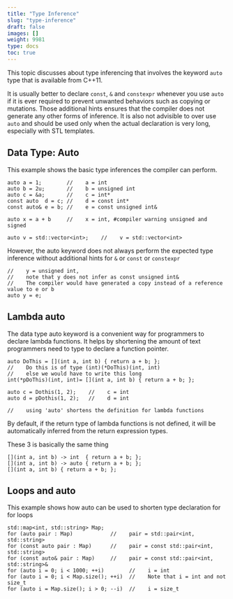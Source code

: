 ```yaml
---
title: "Type Inference"
slug: "type-inference"
draft: false
images: []
weight: 9981
type: docs
toc: true
---
```


This topic discusses about type inferencing that involves the keyword `auto` type that is available from C++11.

It is usually better to declare `const`, `&` and `constexpr` whenever you use `auto` if it is ever required to prevent unwanted behaviors such as copying or mutations. Those additional hints ensures that the compiler does not generate any other forms of inference. It is also not advisible to over use `auto` and should be used only when the actual declaration is very long, especially with STL templates.

## Data Type: Auto
This example shows the basic type inferences the compiler can perform.

    auto a = 1;        //    a = int
    auto b = 2u;       //    b = unsigned int
    auto c = &a;       //    c = int*
    const auto  d = c; //    d = const int*
    const auto& e = b; //    e = const unsigned int& 

    auto x = a + b     //    x = int, #compiler warning unsigned and signed

    auto v = std::vector<int>;    //    v = std::vector<int>

However, the auto keyword does not always perform the expected type inference without additional hints for `&` or `const` or `constexpr`

    //    y = unsigned int, 
    //    note that y does not infer as const unsigned int&
    //    The compiler would have generated a copy instead of a reference value to e or b
    auto y = e;    

## Lambda auto
The data type auto keyword is a convenient way for programmers to declare lambda functions. It helps by shortening the amount of text programmers need to type to declare a function pointer.

    auto DoThis = [](int a, int b) { return a + b; };
    //    Do this is of type (int)(*DoThis)(int, int)
    //    else we would have to write this long
    int(*pDoThis)(int, int)= [](int a, int b) { return a + b; };

    auto c = Dothis(1, 2);    //    c = int
    auto d = pDothis(1, 2);   //    d = int

    //    using 'auto' shortens the definition for lambda functions
By default, if the return type of lambda functions is not defined, it will be automatically inferred from the return expression types.

These 3 is basically the same thing

    [](int a, int b) -> int  { return a + b; };
    [](int a, int b) -> auto { return a + b; };
    [](int a, int b) { return a + b; };

## Loops and auto
This example shows how auto can be used to shorten type declaration for for loops

    std::map<int, std::string> Map;
    for (auto pair : Map)            //    pair = std::pair<int, std::string>
    for (const auto pair : Map)      //    pair = const std::pair<int, std::string>    
    for (const auto& pair : Map)     //    pair = const std::pair<int, std::string>&
    for (auto i = 0; i < 1000; ++i)        //    i = int
    for (auto i = 0; i < Map.size(); ++i)  //    Note that i = int and not size_t
    for (auto i = Map.size(); i > 0; --i)  //    i = size_t

